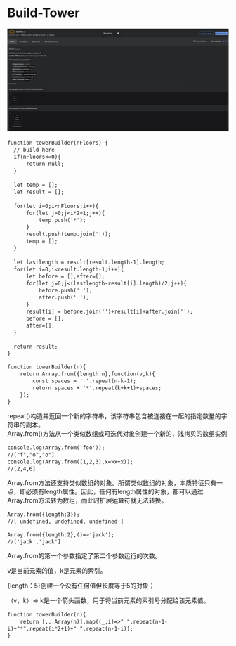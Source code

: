 # Build-Tower
![](img/Build-Tower.png)
```
function towerBuilder(nFloors) {
  // build here
  if(nFloors<=0){
      return null;
  }
  
  let temp = [];
  let result = [];
  
  for(let i=0;i<nFloors;i++){
      for(let j=0;j<i*2+1;j++){
          temp.push('*');
      }
      result.push(temp.join(''));
      temp = [];
  }
  
  let lastlength = result[result.length-1].length;
  for(let i=0;i<result.length-1;i++){
      let before = [],after=[];
      for(let j=0;j<(lastlength-result[i].length)/2;j++){
          before.push(' ');
          after.push(' ');
      }
      result[i] = before.join('')+result[i]+after.join('');
      before = [];
      after=[];
  }
  
  return result; 
}
```
```
function towerBuilder(n){
    return Array.from({length:n},function(v,k){
        const spaces = ' '.repeat(n-k-1);
        return spaces + '*'.repeat(k+k+1)+spaces;
    });
}
```
repeat()构造并返回一个新的字符串，该字符串包含被连接在一起的指定数量的字符串的副本。  
Array.from()方法从一个类似数组或可迭代对象创建一个新的，浅拷贝的数组实例  
```
console.log(Array.from('foo'));
//["f","o","o"]
console.log(Array.from([1,2,3],x=>x+x));
//[2,4,6]
```
Array.from方法还支持类似数组的对象。所谓类似数组的对象，本质特征只有一点，即必须有length属性。因此，任何有length属性的对象，都可以通过Array.from方法转为数组，而此时扩展运算符就无法转换。
```
Array.from({length:3});
//[ undefined, undefined, undefined ]
```
```
Array.from({length:2},()=>'jack');
//['jack','jack']
```
Array.from的第一个参数指定了第二个参数运行的次数。  

v是当前元素的值，k是元素的索引。

{length：5}创建一个没有任何值但长度等于5的对象；

（v，k）=> k是一个箭头函数，用于将当前元素的索引号分配给该元素值。

```
function towerBuilder(n){
    return [...Array(n)].map((_,i)=>" ".repeat(n-1-i)+"*".repeat(i*2+1)+" ".repeat(n-1-i));
}
```